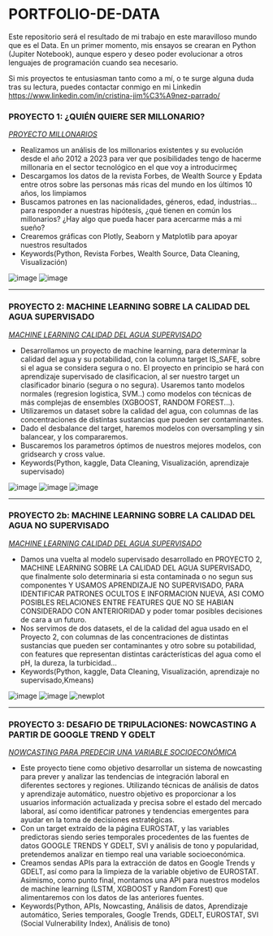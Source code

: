# PORTFOLIO-DE-DATA

Este repositorio será el resultado de mi trabajo en este maravilloso mundo que es el Data. 
En un primer momento, mis ensayos se crearan en Python (Jupiter Notebook), aunque espero y deseo poder evolucionar a otros lenguajes de programación cuando sea necesario.

Si mis proyectos te entusiasman tanto como a mí, o te surge alguna duda tras su lectura, puedes contactar conmigo en mi Linkedin <https://www.linkedin.com/in/cristina-jim%C3%A9nez-parrado/>

### PROYECTO 1: ¿QUIÉN QUIERE SER MILLONARIO?
[*PROYECTO MILLONARIOS*](https://github.com/cris-jimenez89/QUIEN-QUIERE-SER-MILLONARIO.git)
* Realizamos un análisis de los millonarios existentes y su evolución desde el año 2012 a 2023 para ver que posibilidades tengo de hacerme millonaria en el sector tecnológico en el que voy a introducirmeç
* Descargamos los datos de la revista Forbes, de Wealth Source y Epdata entre otros sobre las personas más ricas del mundo en los últimos 10 años, los limpiamos
* Buscamos patrones en las nacionalidades, géneros, edad, industrias... para responder a nuestras hipótesis, ¿qué tienen en común los millonarios? ¿Hay algo que pueda hacer para acercarme más a mi sueño?
* Crearemos gráficas con Plotly, Seaborn y Matplotlib para apoyar nuestros resultados
* Keywords(Python, Revista Forbes, Wealth Source, Data Cleaning, Visualización)

 ![image](https://github.com/cris-jimenez89/MI_PORTFOLIO_DE_DATA_SCIENCE/assets/145456716/2f577dbe-0efa-4027-bc7a-a3b1193203e3)
![image](https://github.com/cris-jimenez89/MI_PORTFOLIO_DE_DATA_SCIENCE/assets/145456716/e8cc3b5e-e4ec-428f-ba24-ccd2c07aa3c2)

-------------------------------------------------------------------------------------
### PROYECTO 2: MACHINE LEARNING SOBRE LA CALIDAD DEL AGUA SUPERVISADO
[*MACHINE LEARNING CALIDAD DEL AGUA SUPERVISADO*](https://github.com/cris-jimenez89/MACHINE_LEARNING_CALIDAD_DEL_AGUA.git)
* Desarrollamos un proyecto de machine learning, para determinar la calidad del agua y su potabilidad, con la columna target IS_SAFE, sobre si el agua se considera segura o no. El proyecto en principio se hará
  con aprendizaje supervisado de clasificacion, al ser nuestro target un clasificador binario (segura o no segura). Usaremos tanto modelos normales (regresion logistica, SVM..) como modelos con técnicas de más complejas de ensembles 
  (XGBOOST, RANDOM FOREST...). 
* Utilizaremos un dataset sobre la calidad del agua, con columnas de las concentraciones de distintas sustancias que pueden ser contaminantes.
* Dado el desbalance del target, haremos modelos con oversampling y sin balancear, y los compararemos.
* Buscaremos los parametros óptimos de nuestros mejores modelos, con gridsearch y cross value.
* Keywords(Python, kaggle, Data Cleaning, Visualización, aprendizaje supervisado)
    
![image](https://github.com/cris-jimenez89/MI-PORTFOLIO-DE-DATA/assets/145456716/e0544f16-8e65-4891-8302-b4eb58caac9d)
![image](https://github.com/cris-jimenez89/MI-PORTFOLIO-DE-DATA/assets/145456716/6cc2754e-4acf-42e7-9d1b-6fbada05b11a)
![image](https://github.com/cris-jimenez89/MI-PORTFOLIO-DE-DATA/assets/145456716/5f38a694-87bd-4ec9-80bf-08f4d6c5c24d)

------------------------------------------------------------------------------------------
### PROYECTO 2b: MACHINE LEARNING SOBRE LA CALIDAD DEL AGUA NO SUPERVISADO
[*MACHINE LEARNING CALIDAD DEL AGUA SUPERVISADO*](https://github.com/cris-jimenez89/MACHINE-LEARNING-SOBRE-LA-CALIDAD-DEL-AGUA-NO-SUPERVISADO)
* Damos una vuelta al modelo supervisado desarrollado en PROYECTO 2, MACHINE LEARNING SOBRE LA CALIDAD DEL AGUA SUPERVISADO, que finalmente solo determinaria si esta contaminada o no segun sus componentes Y USAMOS APRENDIZAJE NO SUPERVISADO, PARA IDENTIFICAR PATRONES OCULTOS E INFORMACION NUEVA, ASI COMO POSIBLES RELACIONES ENTRE FEATURES QUE NO SE HABIAN CONSIDERADO CON ANTERIORIDAD y poder tomar posibles decisiones de cara a un futuro.
* Nos servimos de dos datasets, el de la calidad del agua usado en el Proyecto 2, con columnas de las concentraciones de distintas sustancias que pueden ser contaminantes y otro sobre su potabilidad, con features que representan distintas carácterísticas del agua como el pH, la dureza, la turbicidad...
* Keywords(Python, kaggle, Data Cleaning, Visualización, aprendizaje no supervisado,Kmeans)
  
![image](https://github.com/cris-jimenez89/MI-PORTFOLIO-DE-DATA/assets/145456716/60bb31d5-b946-4860-9b37-be9d96a6cda9)
![image](https://github.com/cris-jimenez89/MI-PORTFOLIO-DE-DATA/assets/145456716/3b6667a6-0323-4522-922c-354787306169)
![newplot](https://github.com/cris-jimenez89/MI-PORTFOLIO-DE-DATA/assets/145456716/44c813a3-3c7f-4611-9f05-47ea97583db6)

------------------------------------------------------------------------------------------
### PROYECTO 3: DESAFIO DE TRIPULACIONES: NOWCASTING A PARTIR DE GOOGLE TREND Y GDELT
[*NOWCASTING PARA PREDECIR UNA VARIABLE SOCIOECONÓMICA*](https://github.com/zero010010/Ranbee)
* Este proyecto tiene como objetivo desarrollar un sistema de nowcasting para prever y analizar las tendencias de integración laboral en diferentes sectores y regiones. Utilizando técnicas de análisis de datos y aprendizaje automático, nuestro objetivo es proporcionar a los usuarios información actualizada y precisa sobre el estado del mercado laboral, así como identificar patrones y tendencias emergentes para ayudar en la toma de decisiones estratégicas.
* Con un target extraído de la página EUROSTAT, y las variables predictoras siendo series temporales procedentes de las fuentes de datos GOOGLE TRENDS Y GDELT, SVI y análisis de tono y popularidad, pretendemos analizar en tiempo real una variable socioeconómica.
* Creamos sendas APIs para la extracción de datos en Google Trends y GDELT, así como para la limpieza de la variable objetivo de EUROSTAT. Asimismo, como punto final, montamos una API para nuestros modelos de machine learning (LSTM, XGBOOST y Random Forest) que alimentaremos con los datos de las anteriores fuentes.
* Keywords(Python, APIs, Nowcasting, Análisis de datos, Aprendizaje automático, Series temporales, Google Trends, GDELT, EUROSTAT, SVI (Social Vulnerability Index), Análisis de tono)









